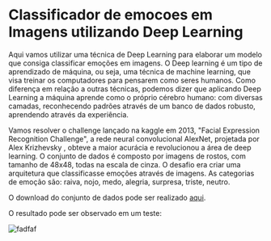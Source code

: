 # Classificador de emocoes em Imagens utilizando Deep Learning 

Aqui vamos utilizar uma técnica de Deep Learning para elaborar um modelo que consiga classificar emoções em imagens.
O Deep learning é um tipo de aprendizado de máquina, ou seja, uma técnica de machine learning, que visa treinar os computadores para pensarem como seres humanos. Como diferença em relação a outras técnicas, podemos dizer que aplicando Deep Learning a máquina aprende como o próprio cérebro humano: com diversas camadas, reconhecendo padrões através de um banco de dados robusto, aprendendo através da experiência.

Vamos resolver o challenge lançado na kaggle em 2013, "Facial Expression Recognition Challenge", a rede neural convolucional AlexNet, projetada por Alex Krizhevsky , obteve a maior acurácia e revolucionou a área de deep learning.
O conjunto de dados é composto por imagens de rostos, com tamanho de 48x48, todas na escala de cinza. O desafio era criar uma arquitetura que classificasse emoções através de imagens. As categorias de emoção são: raiva, nojo, medo, alegria, surpresa, triste, neutro.

O download do conjunto de dados pode ser realizado [aqui](https://www.kaggle.com/deadskull7/fer2013).

O resultado pode ser observado em um teste: 


![fadfaf](https://user-images.githubusercontent.com/67349396/87430312-6a3a8e00-c5bb-11ea-880e-bcf2c9db5249.png)

